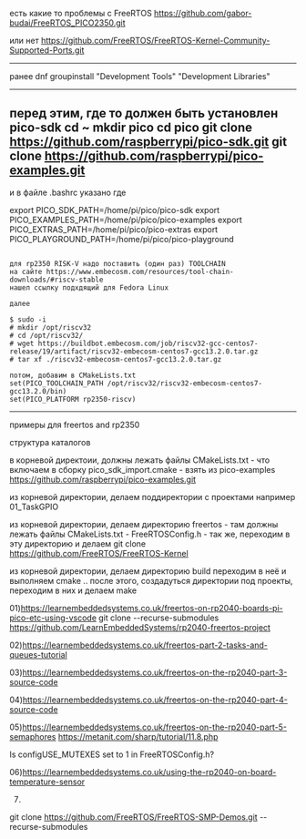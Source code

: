 есть какие то проблемы с FreeRTOS
https://github.com/gabor-budai/FreeRTOS_PICO2350.git

или нет
https://github.com/FreeRTOS/FreeRTOS-Kernel-Community-Supported-Ports.git



--------
ранее
dnf groupinstall "Development Tools" "Development Libraries"

--------

перед этим, где то должен быть установлен pico-sdk
cd ~
mkdir pico
cd pico
git clone https://github.com/raspberrypi/pico-sdk.git
git clone https://github.com/raspberrypi/pico-examples.git
----------

и в файле .bashrc  указано где

export PICO_SDK_PATH=/home/pi/pico/pico-sdk
export PICO_EXAMPLES_PATH=/home/pi/pico/pico-examples
export PICO_EXTRAS_PATH=/home/pi/pico/pico-extras
export PICO_PLAYGROUND_PATH=/home/pi/pico/pico-playground



~~~

для rp2350 RISK-V надо поставить (один раз) TOOLCHAIN
на сайте https://www.embecosm.com/resources/tool-chain-downloads/#riscv-stable
нашел ссылку подхдящий для Fedora Linux

далее

$ sudo -i
# mkdir /opt/riscv32
# cd /opt/riscv32/
# wget https://buildbot.embecosm.com/job/riscv32-gcc-centos7-release/19/artifact/riscv32-embecosm-centos7-gcc13.2.0.tar.gz 
# tar xf ./riscv32-embecosm-centos7-gcc13.2.0.tar.gz 

потом, добавим в CMakeLists.txt
set(PICO_TOOLCHAIN_PATH /opt/riscv32/riscv32-embecosm-centos7-gcc13.2.0/bin)
set(PICO_PLATFORM rp2350-riscv)

~~~


--------

примеры для freertos and rp2350

структура каталогов

в корневой директоии, должны лежать файлы
CMakeLists.txt - что включаем в сборку
pico_sdk_import.cmake - взять из pico-examples https://github.com/raspberrypi/pico-examples.git

из корневой директории, делаем поддиректории с проектами
например 01_TaskGPIO

из корневой директории, делаем директорию
freertos - там должны лежать файлы
  CMakeLists.txt   - 
  FreeRTOSConfig.h -
так же, переходим в эту директорию и делаем git clone https://github.com/FreeRTOS/FreeRTOS-Kernel

из корневой директории, делаем директорию
build
 переходим в неё и выполняем cmake ..
 после этого, создадуться директории под проекты, переходим в них и делаем make



01)https://learnembeddedsystems.co.uk/freertos-on-rp2040-boards-pi-pico-etc-using-vscode
  git clone --recurse-submodules https://github.com/LearnEmbeddedSystems/rp2040-freertos-project
  

02)https://learnembeddedsystems.co.uk/freertos-part-2-tasks-and-queues-tutorial

03)https://learnembeddedsystems.co.uk/freertos-on-the-rp2040-part-3-source-code

04)https://learnembeddedsystems.co.uk/freertos-on-the-rp2040-part-4-source-code


05)https://learnembeddedsystems.co.uk/freertos-on-the-rp2040-part-5-semaphores
   https://metanit.com/sharp/tutorial/11.8.php

   Is configUSE_MUTEXES set to 1 in FreeRTOSConfig.h?



06)https://learnembeddedsystems.co.uk/using-the-rp2040-on-board-temperature-sensor


07)
   git clone https://github.com/FreeRTOS/FreeRTOS-SMP-Demos.git --recurse-submodules